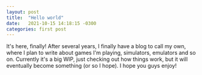 ```yaml
---
layout: post
title:  "Hello world"
date:   2021-10-15 14:18:15 -0300
categories: first post
---
```

It's here, finally! After several years, I finally have a blog to call my own, where I plan to write about games I'm playing, simulators, emulators and so on. Currently it's a big WIP, just checking out how things work, but it will eventually become something (or so I hope).
I hope you guys enjoy!






